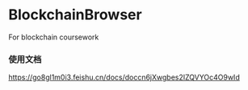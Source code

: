 # BlockchainBrowser
For blockchain coursework

### 使用文档
https://go8gl1m0i3.feishu.cn/docs/doccn6jXwgbes2IZQVYOc4O9wId
